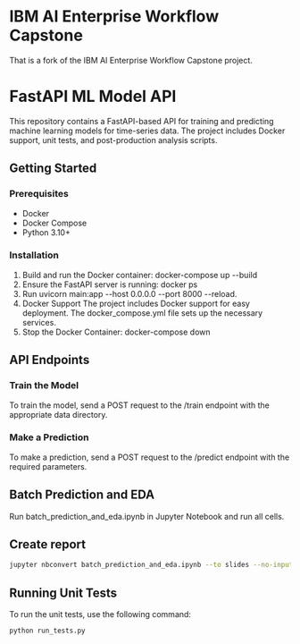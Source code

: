 # IBM AI Enterprise Workflow Capstone
That is a fork of the IBM AI Enterprise Workflow Capstone project. 

# FastAPI ML Model API

This repository contains a FastAPI-based API for training and predicting machine learning models for time-series data. The project includes Docker support, unit tests, and post-production analysis scripts.

## Getting Started

### Prerequisites

- Docker
- Docker Compose
- Python 3.10+

### Installation
1. Build and run the Docker container:
   docker-compose up --build
2. Ensure the FastAPI server is running:
   docker ps
3. Run
   uvicorn main:app --host 0.0.0.0 --port 8000 --reload.
4. Docker Support
   The project includes Docker support for easy deployment. The docker_compose.yml file sets up the necessary services.
5. Stop the Docker Container:
   docker-compose down

## API Endpoints
### Train the Model
To train the model, send a POST request to the /train endpoint with the appropriate data directory.

### Make a Prediction
To make a prediction, send a POST request to the /predict endpoint with the required parameters.

## Batch Prediction and EDA
Run batch_prediction_and_eda.ipynb in Jupyter Notebook and run all cells. 

## Create report

```sh
jupyter nbconvert batch_prediction_and_eda.ipynb --to slides --no-input --post serve
```

## Running Unit Tests
To run the unit tests, use the following command:

```sh
python run_tests.py
```


